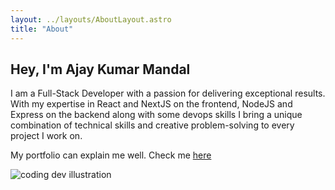 ```yaml
---
layout: ../layouts/AboutLayout.astro
title: "About"
---
```



## Hey, I'm Ajay Kumar Mandal
I am a Full-Stack Developer with a passion for delivering exceptional results. With my expertise 
in React and NextJS on the frontend, NodeJS and Express on the backend along with some devops skills I bring a unique combination 
of technical skills and creative problem-solving to every project I work on.

My portfolio can explain me well. Check me <a href="https://www.ajaymandal.me/" target="_blank">here</a>

<div>
  <img src="/assets/main.png" class="w-1/2 mx-auto" alt="coding dev illustration">
</div>
